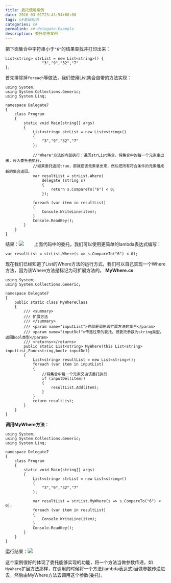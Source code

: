 ```yaml
---
title: 委托使用案例
date: 2016-03-01T23:43:54+08:00
tags: c#基础知识
categories: c#
permalink: c#-delegate-Example
description: 委托使用案例
---
```

把下面集合中字符串小于`"6"`的结果查找并打印出来：
```
List<string> strList = new List<string>() { 
                "3","9","32","7"
};
```

首先排除掉`foreach`等做法，我们使用List集合自带的方法实现：
```
using System;
using System.Collections.Generic;
using System.Linq;

namespace Delegate7
{
    class Program
    {
        static void Main(string[] args)
        {
            List<string> strList = new List<string>()
            {
                "3","9","32","7"
            };

            //"Where"方法的内部执行：遍历strList集合，将集合中的每一个元素拿出来，传入委托去执行，
            //如果委托返回true，那就把该元素拿出来，然后把所有符合条件的元素组成新的集合返回。
            var resultList = strList.Where(
                delegate (string s) 
                {
                    return s.CompareTo("6") < 0;
                });

            foreach (var item in resultList)
            {
                Console.WriteLine(item);
            }
            Console.ReadKey();
        }
    }
}
```
<!--more-->
结果：![](http://ww2.sinaimg.cn/mw690/c55a7aeejw1f1ht2mkuzzj20g306ljr7.jpg)
　　上面代码中的委托，我们可以使用更简单的lambda表达式编写：
```
var resultList = strList.Where(s => s.CompareTo("6") < 0);
```

现在我们已经知道了List的Where方法的运行方式，我们可以自己实现一个Where方法，因为该Where方法是标记为可扩展方法的。
**MyWhere.cs**
```
using System;
using System.Collections.Generic;

namespace Delegate7
{
    public static class MyWhereClass
    {
        /// <summary>
        /// 扩展方法
        /// </summary>
        /// <param name="inputList">也就是调用该扩展方法的集合</param>
        /// <param name="inputDel">传递过来的委托，该委托参数为string类型，返回bool类型</param>
        /// <returns></returns>
        public static List<string> MyWhere(this List<string> inputList,Func<string,bool> inputDel)
        {
            List<string> resultList = new List<string>();
            foreach (var item in inputList)
            {
                //将集合中每一个元素交由该委托执行
                if (inputDel(item))
                {
                    resultList.Add(item);
                }
            }
            return resultList;
        }
    }
}
```
**调用MyWhere方法**：
```
using System;
using System.Collections.Generic;
using System.Linq;

namespace Delegate7
{
    class Program
    {
        static void Main(string[] args)
        {
            List<string> strList = new List<string>()
            {
                "3","9","32","7"
            };
            
            var resultList = strList.MyWhere(s => s.CompareTo("6") < 0);
            foreach (var item in resultList)
            {
                Console.WriteLine(item);
            }
            Console.ReadKey();
        }
    }
}
```
运行结果：![](http://ww2.sinaimg.cn/mw690/c55a7aeejw1f1ht2mkuzzj20g306ljr7.jpg)

这个案例很好的体现了委托能够实现的功能，将一个方法当做参数传递，如`MyWhere`扩展方法那样，在调用的时候将一个方法(lambda表达式)当做参数传递进去，然后由MyWhere方法去调用这个参数(委托)。